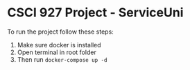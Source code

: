 # CSCI 927 Project - ServiceUni

To run the project follow these steps:

1. Make sure docker is installed
2. Open terminal in root folder
3. Then run ``docker-compose up -d``
